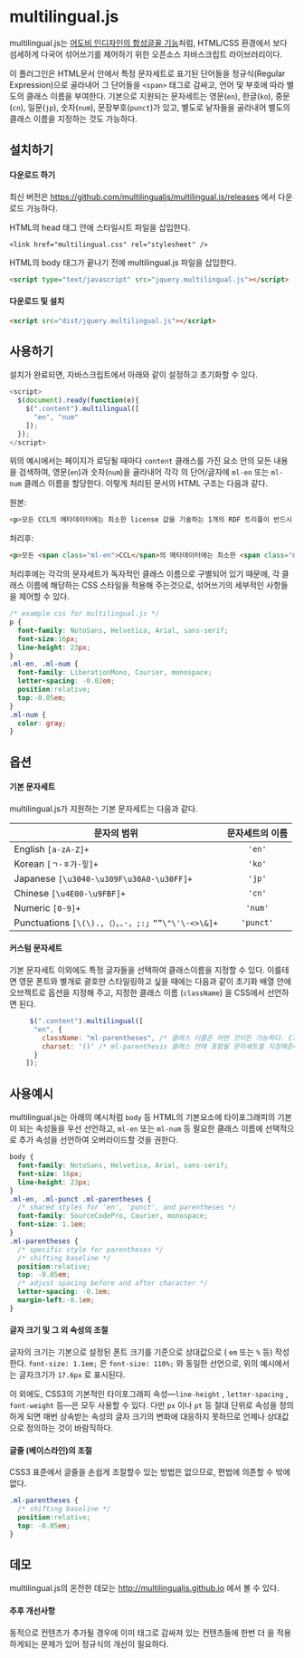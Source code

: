 # multilingual.js

multilingual.js는 [어도비 인디자인의 합성글꼴 기능](https://helpx.adobe.com/incopy/using/using-fonts.html#composite_fonts)처럼, HTML/CSS 환경에서 보다 섬세하게 다국어 섞어쓰기를 제어하기 위한 오픈소스 자바스크립트 라이브러리이다.

이 플러그인은 HTML문서 안에서 특정 문자세트로 표기된 단어들을 정규식(Regular Expression)으로 골라내어 그 단어들을  `<span>` 태그로 감싸고, 언어 및 부호에 따라 별도의 클래스 이름을 부여한다. 기본으로 지원되는 문자세트는 영문(`en`), 한글(`ko`), 중문(`cn`), 일문(`jp`), 숫자(`num`), 문장부호(`punct`)가 있고, 별도로 낱자들을 골라내어 별도의 클래스 이름을 지정하는 것도 가능하다.


## 설치하기

#### 다운로드 하기
최신 버전은 https://github.com/multilingualjs/multilingual.js/releases 에서 다운로드 가능하다.

HTML의 head 태그 안에 스타일시트 파일을 삽입한다.

    <link href="multilingual.css" rel="stylesheet" />

HTML의 body 태그가 끝나기 전에 multilingual.js 파일을 삽입한다.
```HTML
<script type="text/javascript" src="jquery.multilingual.js"></script>
```
#### 다운로드 및 설치

```HTML
<script src="dist/jquery.multilingual.js"></script>
```

## 사용하기

설치가 완료되면, 자바스크립트에서 아래와 같이 설정하고 초기화할 수 있다.

```javascript
<script>
  $(document).ready(function(e){
    $(".content").multilingual([
      "en", "num"
    ]);
  });
</script>
```
위의 예시에서는 페이지가 로딩될 때마다 `content` 클래스를 가진 요소 안의 모든 내용을 검색하여, 영문(`en`)과 숫자(`num`)을 골라내어 각각 의 단어/글자에 `ml-en` 또는  `ml-num` 클래스 이름을 할당한다. 이렇게 처리된 문서의 HTML 구조는 다음과 같다.

원본:
```HTML
<p>모든 CCL의 메타데이터에는 최소한 license 값을 기술하는 1개의 RDF 트리플이 반드시 포함됩니다.</p>
```

처리후:
```HTML
<p>모든 <span class="ml-en">CCL</span>의 메타데이터에는 최소한 <span class="ml-en">license</span> 값을 기술하는 <span class="ml-num">1</span>개의 <span class="ml-en">RDF</span> 트리플이 반드시 포함됩니다.</p>
```
처리후에는 각각의 문자세트가 독자적인 클래스 이름으로 구별되어 있기 때문에, 각 클래스 이름에 해당하는 CSS 스타일을 적용해 주는것으로, 섞어쓰기의 세부적인 사항들을 제어할 수 있다.

```CSS
/* example css for multilingual.js */
p {
  font-family: NotoSans, Helvetica, Arial, sans-serif;
  font-size:16px;
  line-height: 23px;
}
.ml-en, .ml-num {
  font-family: LiberationMono, Courier, monospace;
  letter-spacing: -0.02em;
  position:relative;
  top:-0.05em;
}
.ml-num {
  color: gray;
}
```


## 옵션

#### 기본 문자세트
multilingual.js가 지원하는 기본 문자세트는 다음과 같다.

| 문자의 범위  | 문자세트의 이름 |
| ------------- |:-------------:|
| English `[a-zA-Z]+`                          | `'en'` |
| Korean `[ㄱ-ㅎ가-힣]+`                             | `'ko'` |
| Japanese `[\u3040-\u309F\u30A0-\u30FF]+`     | `'jp'` |
| Chinese `[\u4E00-\u9FBF]+`                   | `'cn'` |
| Numeric `[0-9]+`                             | `'num'` |
| Punctuations `[\(\).,（）。、·，;:」“”\"\'\-<>\&]+`     | `'punct'` |

#### 커스텀 문자세트
기본 문자세트 이외에도 특정 글자들을 선택하여 클래스이름을 지정할 수 있다. 이를테면 영문 폰트와 별개로 괄호만 스타일링하고 싶을 때에는 다음과 같이 초기화 배열 안에 오브젝트로 옵션을 지정해 주고, 지정한 클래스 이름 (`className`) 을 CSS에서 선언하면 된다.

```javascript
     $(".content").multilingual([
      "en", {
        className: "ml-parentheses", /* 클래스 이름은 어떤 것이든 가능하다. Class name can be anything */
        charset: '()' /* ml-parenthesis 클래스 안에 포함될 문자세트를 지정해준다. characters to be selected, within '' */
      }
    ]);
```

## 사용예시

 multilingual.js는 아래의 예시처럼  `body` 등 HTML의 기본요소에 타이포그래피의 기본이 되는 속성들을 우선 선언하고, `ml-en` 또는 `ml-num` 등 필요한 클래스 이름에 선택적으로 추가 속성을 선언하여 오버라이드할 것을 권한다.

```CSS
body {
  font-family: NotoSans, Helvetica, Arial, sans-serif;
  font-size: 16px;
  line-height: 23px;
}
.ml-en, .ml-punct .ml-parentheses {
  /* shared styles for 'en', 'punct', and parentheses */
  font-family: SourceCodePro, Courier, monospace;
  font-size: 1.1em;
}
.ml-parentheses {
  /* specific style for parentheses */
  /* shifting baseline */
  position:relative;
  top: -0.05em;
  /* adjust spacing before and after character */
  letter-spacing: -0.1em;
  margin-left:-0.1em;
}
```

#### 글자 크기 및 그 외 속성의 조절
글자의 크기는 기본으로 설정된 폰트 크기를 기준으로 상대값으로 ( `em`  또는 `%` 등) 작성한다. `font-size: 1.1em;` 은 `font-size: 110%;` 와 동일한 선언으로, 위의 예시에서는 글자크기가 `17.6px` 로 표시된다.

이 외에도, CSS3의 기본적인 타이포그래피 속성—`line-height` , `letter-spacing` , `font-weight` 등—은 모두 사용할 수 있다. 다만 `px` 이나 `pt` 등 절대 단위로 속성을 정의하게 되면 매번 상속받는 속성의 글자 크기의 변화에 대응하지 못하므로 언제나 상대값으로 정의하는 것이 바람직하다.

#### 글줄 (베이스라인)의 조절 ###
CSS3 표준에서 글줄을 손쉽게 조절할수 있는 방법은 없으므로, 편법에 의존할 수 밖에 없다.

```CSS
.ml-parentheses {
  /* shifting baseline */
  position:relative;
  top: -0.05em;
}
```

## 데모

multilingual.js의 온전한 데모는 http://multilingualjs.github.io 에서 볼 수 있다.


#### 추후 개선사항

동적으로 컨텐츠가 추가될 경우에 이미 <span>태그로 감싸져 있는 컨텐츠들에 한번 더 <span>을  적용하게되는 문제가 있어 정규식의 개선이 필요하다.

